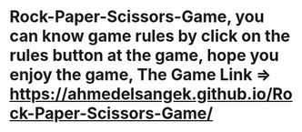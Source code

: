 # Rock-Paper-Scissors-Game, you can know game rules by click on the rules button at the game, hope you enjoy the game, The Game Link => https://ahmedelsangek.github.io/Rock-Paper-Scissors-Game/
